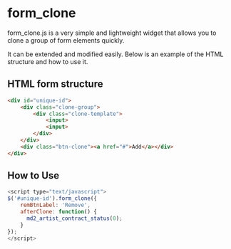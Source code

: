form_clone
==========

form_clone.js is a very simple and lightweight widget that allows you to clone a group of form elements quickly.

It can be extended and modified easily.
Below is an example of the HTML structure and how to use it.

## HTML form structure

```html
<div id="unique-id">
	<div class="clone-group">
		<div class="clone-template">
			<input>
			<input>
		</div>
	</div>
	<div class="btn-clone"><a href="#">Add</a></div>
</div>
```

## How to Use

```js
<script type="text/javascript">
$('#unique-id').form_clone({
	remBtnLabel: 'Remove',
	afterClone: function() {
	  md2_artist_contract_status(0);
	}
});
</script>
```